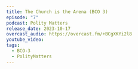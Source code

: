 ```yaml
---
title: The Church is the Arena (BCO 3)
episode: "7"
podcast: Polity Matters
release_date: 2023-10-17
overcast_audio: https://overcast.fm/+BCgXKYi2l8
youtube_video: 
tags:
  - BCO-3
  - PolityMatters
---
```

